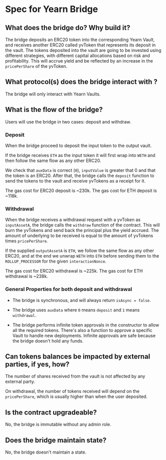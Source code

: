 # Spec for Yearn Bridge

## What does the bridge do? Why build it?

The bridge deposits an ERC20 token into the corresponding Yearn Vault, and receives another ERC20 called yvToken that represents its deposit in the vault.
The tokens deposited into the vault are going to be invested using different strategies, with different capital allocations based on risk and profitability.
This will accrue yield and be reflected by an increase in the `pricePerShare` of the yvToken.

## What protocol(s) does the bridge interact with ?

The bridge will only interact with Yearn Vaults.

## What is the flow of the bridge?

Users will use the bridge in two cases: deposit and withdraw.

### Deposit

When the bridge proceed to deposit the input token to the output vault.

If the bridge receives `ETH` as the input token it will first wrap into `WETH` and then follow the same flow as any other ERC20.

We check that `auxData` is correct (`0`), `inputValue` is greater that 0 and that the token is an ERC20. After that, the bridge calls the `deposit` function to send the tokens to the vault and receive yvTokens as a receipt for it.

The gas cost for ERC20 deposit is ~230k.
The gas cost for ETH deposit is ~118k.

### Withdrawal

When the bridge receives a withdrawal request with a yvToken as `inputAssetA`, the bridge calls the `withdraw` function of the contract. This will burn the yvTokens and send back the principal plus the yield accrued. The amount of underlying to be received is equal to the amount of yvTokens times `pricePerShare`.

If the supplied `outputAssetA` is `ETH`, we follow the same flow as any other ERC20, and at the end we unwrap `WETH` into `ETH` before sending them to the `ROLLUP_PROCESSOR` for the given `interactionNonce`.

The gas cost for ERC20 withdrawal is ~225k.
The gas cost for ETH withdrawal is ~238k.

### General Properties for both deposit and withdrawal

- The bridge is synchronous, and will always return `isAsync = false`.

- The bridge uses `auxData` where `0` means `deposit` and `1` means `withdrawal`.

- The bridge performs infinite token approvals in the constructor to allow all the required tokens. There's also a function to approve a specific Vault to handle new deployments. Infinite approvals are safe because the bridge doesn't hold any funds.

## Can tokens balances be impacted by external parties, if yes, how?

The number of shares received from the vault is not affected by any external party.

On withdrawal, the number of tokens received will depend on the `pricePerShare`, which is usually higher than when the user deposited.

## Is the contract upgradeable?

No, the bridge is immutable without any admin role.

## Does the bridge maintain state?

No, the bridge doesn't maintain a state.
